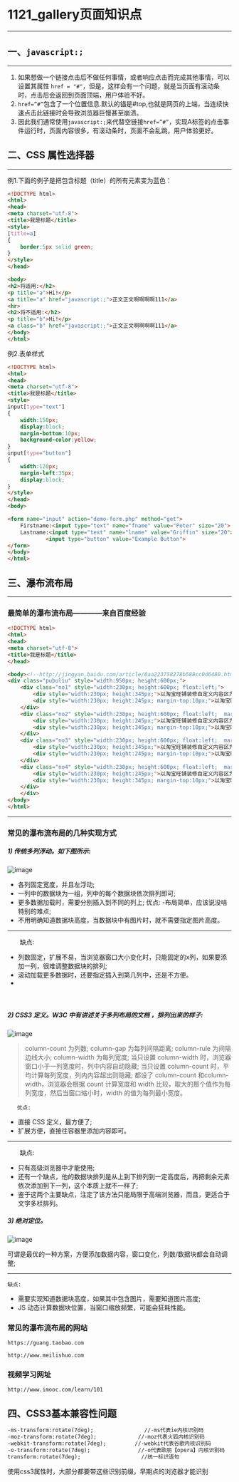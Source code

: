 # 1121_gallery页面知识点

---

## 一、`javascript:;`


---
1. 如果想做一个链接点击后不做任何事情，或者响应点击而完成其他事情，可以设置其属性 `href = "#"`，但是，这样会有一个问题，就是当页面有滚动条时，点击后会返回到页面顶端，用户体验不好。
2. `href=”#”`包含了一个位置信息.默认的锚是#top,也就是网页的上端，当连续快速点击此链接时会导致浏览器巨慢甚至崩溃。
3. 因此我们通常使用`javascript:;`来代替空链接`href=”#”`，实现A标签的点击事件运行时，页面内容很多，有滚动条时，页面不会乱跳，用户体验更好。

## 二、CSS 属性选择器


---

例1.下面的例子是把包含标题（title）的所有元素变为蓝色：
```html
<!DOCTYPE html>
<html>
<head>
<meta charset="utf-8"> 
<title>我是标题</title>  
<style>
[title=a]
{
	border:5px solid green;
}
</style>
</head>

<body>
<h2>将适用:</h2>
<p title="a">Hi!</p>
<a title="a" href="javascript:;">正文正文啊啊啊啊111</a>
<hr>
<h2>将不适用:</h2>
<p title="b">Hi!</p>
<a class="b" href="javascript:;">正文正文啊啊啊啊111</a>
</body>
</html>
```
例2.表单样式
```html
<!DOCTYPE html>
<html>
<head>
<meta charset="utf-8"> 
<title>我是标题</title>  
<style>
input[type="text"]
{
	width:150px;
	display:block;
	margin-bottom:10px;
	background-color:yellow;
}
input[type="button"]
{
	width:120px;
	margin-left:35px;
	display:block;
}
</style>
</head>
<body>

<form name="input" action="demo-form.php" method="get">
    Firstname:<input type="text" name="fname" value="Peter" size="20">
    Lastname:<input type="text" name="lname" value="Griffin" size="20">
            <input type="button" value="Example Button">
</form>
</body>
</html>
```

## 三、瀑布流布局


---
### 最简单的瀑布流布局————来自百度经验
```html
<!DOCTYPE html>
<html>
<head>
<meta charset="utf-8"> 
<title>我是标题</title>  
</head>

<body><!--http://jingyan.baidu.com/article/0aa223758278b588cc0d6480.html-->
<div class="pubuliu" style="width:950px; height:600px;">
	<div class="no1" style="width:230px; height:600px; float:left;">
		<div style="width:230px; height:345px;">以淘宝旺铺装修自定义内容区为参考，用DIV来定义一个网页风格瀑布流1111111111</div>
		<div style="width:230px; height:245px; margin-top:10px;">以淘宝旺铺装修自定义内容区为参考，用DIV来定义一个网页风格瀑布流222222222222222</div>
	</div>
	<div class="no2" style="width:230px; height:600px; float:left;  margin-left:10px;">
		<div style="width:230px; height:245px;">以淘宝旺铺装修自定义内容区为参考，用DIV来定义一个网页风格瀑布流3333333333333333333</div>
		<div style="width:230px; height:345px; margin-top:10px;">以淘宝旺铺装修自定义内容区为参考，用DIV来定义一个网页风格瀑布流444444444444444444444</div>
	</div>
	<div class="no3" style="width:230px; height:600px; float:left;  margin-left:10px;">
		<div style="width:230px; height:345px;">以淘宝旺铺装修自定义内容区为参考，用DIV来定义一个网页风格瀑布流555555555555555555555</div>
		<div style="width:230px; height:245px; margin-top:10px;">以淘宝旺铺装修自定义内容区为参考，用DIV来定义一个网页风格瀑布流66666666666666666666</div>
	</div>
	<div class="no4" style="width:230px; height:600px; float:left;  margin-left:10px;">
		<div style="width:230px; height:245px;">以淘宝旺铺装修自定义内容区为参考，用DIV来定义一个网页风格瀑布流777777777777777</div>
		<div style="width:230px; height:345px; margin-top:10px;">以淘宝旺铺装修自定义内容区为参考，用DIV来定义一个网页风格瀑布流888888888888</div>
	</div>
	</div>
</body>
</html>
```



---


### 常见的瀑布流布局的几种实现方式



##### 1) 传统多列浮动。如下图所示:
![image](http://img.yixieshi.com/uploads/allimg/110915/01031462H-1.png?imageView2/2/w/600/h/452)
- 各列固定宽度，并且左浮动;
- 一列中的数据块为一组，列中的每个数据块依次排列即可;
- 更多数据加载时，需要分别插入到不同的列上;
    优点:
-布局简单，应该说没啥特别的难点;
- 不用明确知道数据块高度，当数据块中有图片时，就不需要指定图片高度。

---


 　　缺点:
- 列数固定，扩展不易，当浏览器窗口大小变化时，只能固定的x列，如果要添加一列，很难调整数据块的排列;
- 滚动加载更多数据时，还要指定插入到第几列中，还是不方便。
- 

　　
##### 2) CSS3 定义。W3C 中有讲述关于多列布局的文档 ，排列出来的样子:


![image](http://img.yixieshi.com/uploads/allimg/110915/0103144219-2.png?imageView2/2/w/600/h/452)
> column-count 为列数; column-gap 为每列间隔距离; column-rule 为间隔边线大小; column-width 为每列宽度; 当只设置 column-width 时，浏览器窗口小于一列宽度时，列中内容自动隐藏; 当只设置 column-count 时，平均计算每列宽度，列内内容超出则隐藏; 都设了 column-count 和column-width，浏览器会根据 count 计算宽度和 width 比较，取大的那个值作为每列宽度，然后当窗口缩小时，width 的值为每列最小宽度。
 
       优点:
- 直接 CSS 定义，最方便了;
- 扩展方便，直接往容器里添加内容即可。


---


 　　缺点:
- 只有高级浏览器中才能使用;
- 还有一个缺点，他的数据块排列是从上到下排列到一定高度后，再把剩余元素依次添加到下一列，这个本质上就不一样了;
- 鉴于这两个主要缺点，注定了该方法只能局限于高端浏览器，而且，更适合于文字多栏排列。
 

##### 3) 绝对定位。

![image](http://img.yixieshi.com/uploads/allimg/110915/010314LV-3.png?imageView2/2/w/600/h/452)


可谓是最优的一种方案，方便添加数据内容，窗口变化，列数/数据块都会自动调整;


---


    缺点:
-  需要实现知道数据块高度，如果其中包含图片，需要知道图片高度;
-  JS 动态计算数据块位置，当窗口缩放频繁，可能会狂耗性能。



### 常见的瀑布流布局的网站
`https://guang.taobao.com`


`http://www.meilishuo.com`
### 视频学习网址
`http://www.imooc.com/learn/101`

## 四、CSS3基本兼容性问题
```html
-ms-transform:rotate(7deg);                //-ms代表ie内核识别码
-moz-transform:rotate(7deg);             //-moz代表火狐内核识别码
-webkit-transform:rotate(7deg);         //-webkit代表谷歌内核识别码
-o-transform:rotate(7deg);               //-o代表欧朋【opera】内核识别码
transform:rotate(7deg);                   //统一标识语句
```
使用css3属性时，大部分都要带这些识别前缀，早期点的浏览器才能识别
